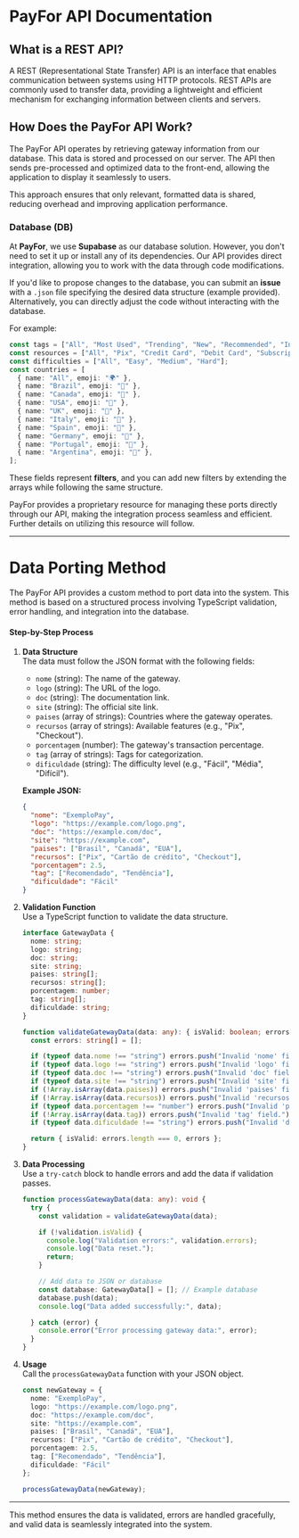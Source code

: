 # PayFor API Documentation

  

## What is a REST API?

  

A REST (Representational State Transfer) API is an interface that enables communication between systems using HTTP protocols. REST APIs are commonly used to transfer data, providing a lightweight and efficient mechanism for exchanging information between clients and servers.

  

## How Does the PayFor API Work?

  

The PayFor API operates by retrieving gateway information from our database. This data is stored and processed on our server. The API then sends pre-processed and optimized data to the front-end, allowing the application to display it seamlessly to users.

  

This approach ensures that only relevant, formatted data is shared, reducing overhead and improving application performance.

### Database (DB)

At **PayFor**, we use **Supabase** as our database solution. However, you don't need to set it up or install any of its dependencies. Our API provides direct integration, allowing you to work with the data through code modifications.

If you'd like to propose changes to the database, you can submit an **issue** with a `.json` file specifying the desired data structure (example provided). Alternatively, you can directly adjust the code without interacting with the database.

For example:

```typescript
const tags = ["All", "Most Used", "Trending", "New", "Recommended", "Innovative"];
const resources = ["All", "Pix", "Credit Card", "Debit Card", "Subscription", "Checkout", "No-Code", "Community", "Low-Code"];
const difficulties = ["All", "Easy", "Medium", "Hard"];
const countries = [
  { name: "All", emoji: "🌍" },
  { name: "Brazil", emoji: "🐆" },
  { name: "Canada", emoji: "🍁" },
  { name: "USA", emoji: "🦅" },
  { name: "UK", emoji: "🦁" },
  { name: "Italy", emoji: "🍕" },
  { name: "Spain", emoji: "💃" },
  { name: "Germany", emoji: "🍺" },
  { name: "Portugal", emoji: "🍷" },
  { name: "Argentina", emoji: "🐆" },
];

```

These fields represent **filters**, and you can add new filters by extending the arrays while following the same structure.

PayFor provides a proprietary resource for managing these ports directly through our API, making the integration process seamless and efficient. Further details on utilizing this resource will follow.

----



# **Data Porting Method**

The PayFor API provides a custom method to port data into the system. This method is based on a structured process involving TypeScript validation, error handling, and integration into the database.

#### **Step-by-Step Process**

1.  **Data Structure**  
    The data must follow the JSON format with the following fields:
    
    -   `nome` (string): The name of the gateway.
    -   `logo` (string): The URL of the logo.
    -   `doc` (string): The documentation link.
    -   `site` (string): The official site link.
    -   `paises` (array of strings): Countries where the gateway operates.
    -   `recursos` (array of strings): Available features (e.g., "Pix", "Checkout").
    -   `porcentagem` (number): The gateway's transaction percentage.
    -   `tag` (array of strings): Tags for categorization.
    -   `dificuldade` (string): The difficulty level (e.g., "Fácil", "Média", "Difícil").
    
    **Example JSON:**
    
    ```json
    {
      "nome": "ExemploPay",
      "logo": "https://example.com/logo.png",
      "doc": "https://example.com/doc",
      "site": "https://example.com",
      "paises": ["Brasil", "Canadá", "EUA"],
      "recursos": ["Pix", "Cartão de crédito", "Checkout"],
      "porcentagem": 2.5,
      "tag": ["Recomendado", "Tendência"],
      "dificuldade": "Fácil"
    }
    
    ```
    
2.  **Validation Function**  
    Use a TypeScript function to validate the data structure.
    
    ```ts
    interface GatewayData {
      nome: string;
      logo: string;
      doc: string;
      site: string;
      paises: string[];
      recursos: string[];
      porcentagem: number;
      tag: string[];
      dificuldade: string;
    }
    
    function validateGatewayData(data: any): { isValid: boolean; errors: string[] } {
      const errors: string[] = [];
    
      if (typeof data.nome !== "string") errors.push("Invalid 'nome' field.");
      if (typeof data.logo !== "string") errors.push("Invalid 'logo' field.");
      if (typeof data.doc !== "string") errors.push("Invalid 'doc' field.");
      if (typeof data.site !== "string") errors.push("Invalid 'site' field.");
      if (!Array.isArray(data.paises)) errors.push("Invalid 'paises' field.");
      if (!Array.isArray(data.recursos)) errors.push("Invalid 'recursos' field.");
      if (typeof data.porcentagem !== "number") errors.push("Invalid 'porcentagem' field.");
      if (!Array.isArray(data.tag)) errors.push("Invalid 'tag' field.");
      if (typeof data.dificuldade !== "string") errors.push("Invalid 'dificuldade' field.");
    
      return { isValid: errors.length === 0, errors };
    }
    
    ```
    
3.  **Data Processing**  
    Use a `try-catch` block to handle errors and add the data if validation passes.
    
    ```ts
    function processGatewayData(data: any): void {
      try {
        const validation = validateGatewayData(data);
    
        if (!validation.isValid) {
          console.log("Validation errors:", validation.errors);
          console.log("Data reset.");
          return;
        }
    
        // Add data to JSON or database
        const database: GatewayData[] = []; // Example database
        database.push(data);
        console.log("Data added successfully:", data);
    
      } catch (error) {
        console.error("Error processing gateway data:", error);
      }
    }
    
    ```
    
4.  **Usage**  
    Call the `processGatewayData` function with your JSON object.
    
    ```ts
    const newGateway = {
      nome: "ExemploPay",
      logo: "https://example.com/logo.png",
      doc: "https://example.com/doc",
      site: "https://example.com",
      paises: ["Brasil", "Canadá", "EUA"],
      recursos: ["Pix", "Cartão de crédito", "Checkout"],
      porcentagem: 2.5,
      tag: ["Recomendado", "Tendência"],
      dificuldade: "Fácil"
    };
    
    processGatewayData(newGateway);
    
    ```
    

----------

This method ensures the data is validated, errors are handled gracefully, and valid data is seamlessly integrated into the system.